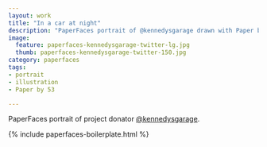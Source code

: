 ```yaml
---
layout: work
title: "In a car at night"
description: "PaperFaces portrait of @kennedysgarage drawn with Paper by 53 on an iPad."
image: 
  feature: paperfaces-kennedysgarage-twitter-lg.jpg
  thumb: paperfaces-kennedysgarage-twitter-150.jpg
category: paperfaces
tags: 
- portrait
- illustration
- Paper by 53

---
```


PaperFaces portrait of project donator [@kennedysgarage](http://twitter.com/kennedysgarage).

{% include paperfaces-boilerplate.html %}